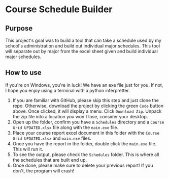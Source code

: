 # Course Schedule Builder

## Purpose
This project's goal was to build a tool that can take a schedule used by my school's administration and build out individual major schedules. This tool will separate out by major from the excel sheet given and build individual major schedules.

## How to use
If you're on Windows, you're in luck! We have an exe file just for you. If not, I hope you enjoy using a terminal with a python interpretter.

1. If you are familiar with GitHub, please skip this step and just clone the repo. Otherwise, download the project by clicking the green `Code` button above. Once clicked, it will display a menu. Click `Download Zip`. Unpack the zip file into a location you won't lose, consider your desktop.
2. Open up the folder, confirm you have a `Schedules` directory and a `Course Grid UPDATED.xlsx` file along with the `main.exe` file.
3. Place your course report excel document in this folder with the `Course Grid UPDATED.xlsx` and `main.exe` files. 
4. Once you have the report in the folder, double click the `main.exe` file. This will run it.
5. To see the output, please check the `Schedules` folder. This is where all the schedules that are built end up.
6. Once done, please make sure to delete your previous report! If you don't, the program will crash!